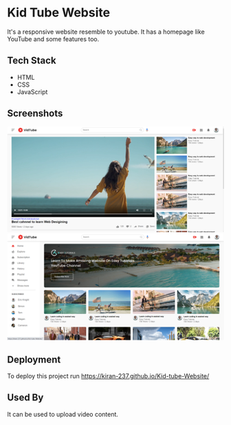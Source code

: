 
# Kid Tube Website
It's a responsive website resemble to youtube.
It has a homepage like YouTube and some features too.


## Tech Stack
- HTML
- CSS
- JavaScript
## Screenshots


<img src="Images/Ss1.png" alt="Screenshot">
<img src="Images/Ss2.png" alt="Screenshot">

## Deployment

To deploy this project run https://kiran-237.github.io/Kid-tube-Website/

## Used By
It can be used to upload video content.
